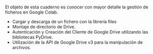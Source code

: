 El objeto de esta cuaderno es conocer con mayor detalle la gestión de ficheros en
Google Colab.

* Cargar y descarga de un fichero con la librería files
* Montaje de directorio de Drive.
* Autenticación y Creación del Cliente de Google Drive utilizando las bibliotecas PyDrive.
* Utilización de la API de Google Drive v3 para la manipulación de archivos.